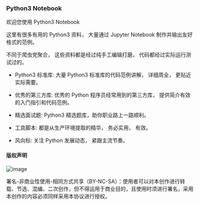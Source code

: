 ### Python3 Notebook

欢迎您使用 Python3 Notebook

这里有很多有用的 Python3 资料， 大量通过 Jupyter Notebook 制作并输出友好格式的范例。

不同于爬虫党聚合， 这些资料都是经过纯手工编辑打磨， 代码都经过实际运行测试过的。

- Python3 标准库: 大量 Python3 标准库的代码范例讲解， 详细周全， 更贴近实际需要。

- 优秀的第三方库: 优秀的 Python 程序员经常用到的第三方库， 提供简介有效的入门指引和代码范例。

- 精选面试题: Python3 精选题库，助你职业路上一路顺利。

- 工具脚本: 都是从生产环境提取的精华， 务必实用， 有效。

- 风向标: 关注 Python 发展动态， 紧跟主流节奏。


#### 版权声明

![image](https://user-images.githubusercontent.com/56397674/66710257-408fd480-eda7-11e9-922c-e989a88a626f.png)

署名-非商业性使用-相同方式共享（BY-NC-SA）：使用者可以对本创作进行转载、节选、混编、二次创作，但不得运用于商业目的，且使用时须进行署名，采用本创作的内容必须同样采用本协议进行授权。